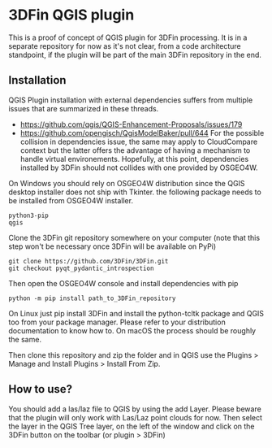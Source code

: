 # 3DFin QGIS plugin

This is a proof of concept of QGIS plugin for 3DFin processing. It is in a separate repository for now as it's not
clear, from a code architecture standpoint, if the plugin will be part of the main 3DFin repository in the end.

## Installation

QGIS Plugin installation with external dependencies suffers from multiple issues that are summarized in these
threads.
 - https://github.com/qgis/QGIS-Enhancement-Proposals/issues/179
 - https://github.com/opengisch/QgisModelBaker/pull/644
For the possible collision in dependencies issue, the same may apply to CloudCompare context but the latter offers 
the advantage of having a mechanism to handle virtual environements. Hopefully, at this point, dependencies installed 
by 3DFin should not collides with one provided by OSGEO4W.


On Windows you should rely on OSGEO4W distribution since the QGIS desktop installer does not ship with Tkinter.
the following package needs to be installed from OSGEO4W installer.
```    
python3-pip
qgis
```
Clone the 3DFin git repository somewhere on your computer (note that this step won't be necessary once 3DFin will be available on PyPi)
```console
git clone https://github.com/3DFin/3DFin.git
git checkout pyqt_pydantic_introspection
```

Then open the OSGEO4W console and install dependencies with pip
```console
python -m pip install path_to_3DFin_repository
```

On Linux just pip install 3DFin and install the python-tcltk package and QGIS too from your package manager. Please refer to your distribution documentation
to know how to. On macOS the process should be roughly the same.

Then clone this repository and zip the folder and in QGIS use the Plugins > Manage and Install Plugins > Install From Zip. 

## How to use?

You should add a las/laz file to QGIS by using the add Layer. Please beware that the plugin will only work with Las/Laz point clouds for now. Then select the layer in the QGIS Tree layer, on the left of the window and click on the 3DFin button on the toolbar (or plugin > 3DFin)